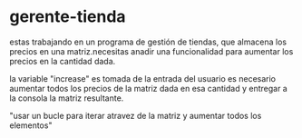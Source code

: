 # gerente-tienda

estas trabajando en un programa de gestión de tiendas, que almacena los precios en una matriz.necesitas anadir una funcionalidad para aumentar los precios en la cantidad dada.

la variable "increase" es tomada de la entrada del usuario es necesario aumentar todos los precios de la matriz dada en esa cantidad y entregar a la consola la matriz resultante.

"usar un bucle para iterar atravez de la matriz y aumentar todos los elementos" 


